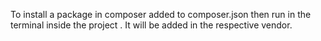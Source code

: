 To install a package in composer added to composer.json
then run in the terminal inside the project <composer install>.
It will be added in the respective vendor.
